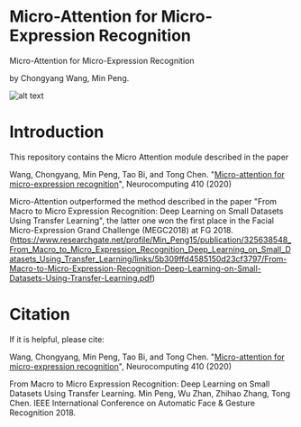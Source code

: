# Micro-Attention for Micro-Expression Recognition

Micro-Attention for Micro-Expression Recognition

by Chongyang Wang, Min Peng.

![alt text](attentionvisual.png "The overview of the network architecture")

# Introduction

This repository contains the Micro Attention module described in the paper

Wang, Chongyang, Min Peng, Tao Bi, and Tong Chen. "[Micro-attention for micro-expression recognition](https://www.sciencedirect.com/science/article/pii/S0925231220309711?casa_token=VIyl7ia6eEcAAAAA:XkGZddukgVM7meBVASDJ0IPHCa_GMtn6FyTj_BF6rAMZngMN-EPyw_rOJe6MOSiOx8oBuDwaOo9E)", Neurocomputing 410 (2020)

Micro-Attention outperformed the method described in the paper 
"From Macro to Micro Expression Recognition: Deep Learning on Small Datasets Using Transfer Learning", 
the latter one won the first place in the Facial Micro-Expression Grand Challenge (MEGC2018) at FG 2018. 
(https://www.researchgate.net/profile/Min_Peng15/publication/325638548_From_Macro_to_Micro_Expression_Recognition_Deep_Learning_on_Small_Datasets_Using_Transfer_Learning/links/5b309ffd4585150d23cf3797/From-Macro-to-Micro-Expression-Recognition-Deep-Learning-on-Small-Datasets-Using-Transfer-Learning.pdf)


# Citation

If it is helpful, please cite:

Wang, Chongyang, Min Peng, Tao Bi, and Tong Chen. "[Micro-attention for micro-expression recognition](https://www.sciencedirect.com/science/article/pii/S0925231220309711?casa_token=VIyl7ia6eEcAAAAA:XkGZddukgVM7meBVASDJ0IPHCa_GMtn6FyTj_BF6rAMZngMN-EPyw_rOJe6MOSiOx8oBuDwaOo9E)", Neurocomputing 410 (2020)

From Macro to Micro Expression Recognition: Deep Learning on Small Datasets Using Transfer Learning. Min Peng, Wu Zhan, Zhihao Zhang, Tong Chen. IEEE International Conference on Automatic Face & Gesture Recognition 2018.





